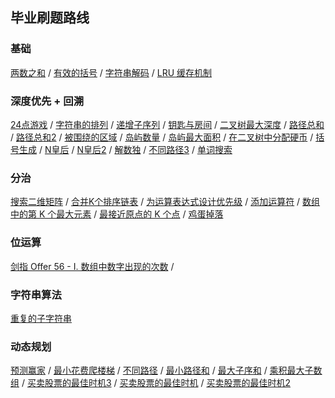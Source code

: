 ## 毕业刷题路线

### 基础
[两数之和]() / [有效的括号]() / [字符串解码]() / [LRU 缓存机制]()

### 深度优先 + 回溯
[24点游戏](https://leetcode-cn.com/problems/24-game/) / [字符串的排列](https://leetcode-cn.com/problems/zi-fu-chuan-de-pai-lie-lcof/) /
[递增子序列](https://leetcode-cn.com/problems/increasing-subsequences/) / [钥匙与房间](https://leetcode-cn.com/problems/keys-and-rooms/) /
[二叉树最大深度](http://leetcode-cn.com/problems/maximum-depth-of-binary-tree) / [路径总和](http://leetcode-cn.com/problems/path-sum/) / 
[路径总和2](http://leetcode-cn.com/problems/path-sum-ii/) / [被围绕的区域](http://leetcode-cn.com/problems/surrounded-regions/) / 
[岛屿数量](http://leetcode-cn.com/problems/number-of-islands/) / [岛屿最大面积](http://leetcode-cn.com/problems/max-area-of-island/) / 
[在二叉树中分配硬币](http://leetcode-cn.com/problems/distribute-coins-in-binary-tree/) / [括号生成](http://leetcode-cn.com/problems/generate-parentheses/) / 
[N皇后](http://leetcode-cn.com/problems/n-queens/) / [N皇后2](http://leetcode-cn.com/problems/n-queens-ii/) / 
[解数独](http://leetcode-cn.com/problems/sudoku-solver/) / [不同路径3](http://leetcode-cn.com/problems/unique-paths-iii/) / 
[单词搜索](http://leetcode-cn.com/problems/word-search/)

### 分治
[搜索二维矩阵](http://leetcode-cn.com/problems/search-a-2d-matrix-ii/) / [合并K个排序链表](http://leetcode-cn.com/problems/merge-k-sorted-lists) / 
[为运算表达式设计优先级](http://leetcode-cn.com/problems/different-ways-to-add-parentheses) / [添加运算符](http://leetcode-cn.com/problems/expression-add-operators) / 
[数组中的第 K 个最大元素](http://leetcode-cn.com/problems/kth-largest-element-in-an-array) / [最接近原点的 K 个点](http://leetcode-cn.com/problems/k-closest-points-to-origin/) / [鸡蛋掉落](http://leetcode-cn.com/problems/super-egg-drop/)

### 位运算
[剑指 Offer 56 - I. 数组中数字出现的次数](https://leetcode-cn.com/problems/shu-zu-zhong-shu-zi-chu-xian-de-ci-shu-lcof/) /

### 字符串算法
[重复的子字符串](https://leetcode-cn.com/problems/repeated-substring-pattern/)

### 动态规划
[预测赢家](https://leetcode-cn.com/problems/predict-the-winner/) / [最小花费爬楼梯](http://leetcode-cn.com/problems/min-cost-climbing-stairs) / 
[不同路径](http://leetcode-cn.com/problems/unique-paths/) / [最小路径和](http://leetcode-cn.com/problems/minimum-path-sum/) / 
[最大子序和](http://leetcode-cn.com/problems/maximum-subarray/) / [乘积最大子数组](http://leetcode-cn.com/problems/maximum-product-subarray/) / 
[买卖股票的最佳时机3](http://leetcode-cn.com/problems/best-time-to-buy-and-sell-stock-iii/) / [买卖股票的最佳时机](http://leetcode-cn.com/problems/best-time-to-buy-and-sell-stock) / [买卖股票的最佳时机2](http://leetcode-cn.com/problems/best-time-to-buy-and-sell-stock-ii/)













